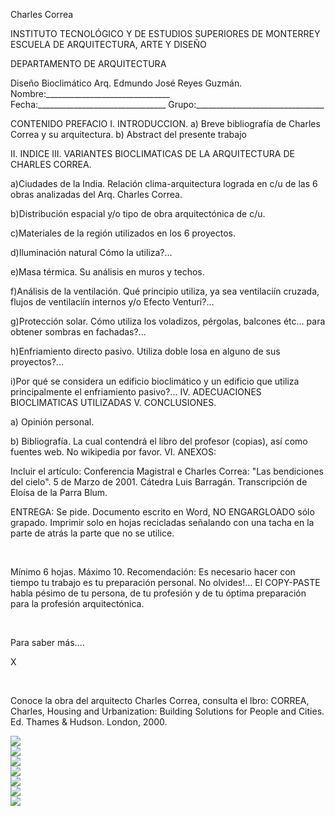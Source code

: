 

Charles Correa





 
INSTITUTO TECNOLÓGICO Y DE ESTUDIOS SUPERIORES DE MONTERREY 
ESCUELA DE ARQUITECTURA, ARTE Y DISEÑO 

DEPARTAMENTO DE ARQUITECTURA

Diseño Bioclimático
Arq. Edmundo José Reyes Guzmán.
Nombre:_______________________________ 
Fecha:________________________________ 
Grupo:________________________________ 


 
CONTENIDO 
PREFACIO 
I. INTRODUCCION.
a) Breve bibliografía de Charles Correa y su arquitectura.
b) Abstract del presente trabajo 

II. INDICE
III. VARIANTES BIOCLIMATICAS DE LA ARQUITECTURA DE CHARLES CORREA.

a)Ciudades de la India. Relación clima-arquitectura lograda en c/u de las 6 obras analizadas del Arq. Charles Correa.

b)Distribución espacial y/o tipo de obra arquitectónica de c/u.

c)Materiales de la región utilizados en los 6 proyectos.

d)Iluminación natural Cómo la utiliza?...

e)Masa térmica. Su análisis en muros y techos. 

f)Análisis de la ventilación. Qué principio utiliza, ya sea ventilaciín cruzada, flujos de ventilaciín internos y/o Efecto Venturi?... 

g)Protección solar. Cómo utiliza los voladizos, pérgolas, balcones étc… para obtener sombras en fachadas?... 

h)Enfriamiento directo pasivo. Utiliza doble losa en alguno de sus proyectos?...

i)Por qué se considera un edificio bioclimático y un edificio que utiliza principalmente el enfriamiento pasivo?...
IV. ADECUACIONES BIOCLIMATICAS UTILIZADAS 
V. CONCLUSIONES.

a) Opinión personal.

b) Bibliografía. La cual contendrá el libro del profesor (copias), así como fuentes web. No wikipedia por favor. 
VI. ANEXOS: 
 
 Incluir el artículo: Conferencia Magistral e Charles Correa: "Las bendiciones del cielo". 5 de Marzo de 2001. Cátedra Luis Barragán. Transcripción de Eloísa de la Parra Blum.

ENTREGA: Se pide. Documento escrito en Word, NO ENGARGLOADO sólo grapado. 
 Imprimir solo en hojas recicladas señalando con una tacha en la parte de atrás la parte que no se utilice.




 


























 

Mínimo 6 hojas. Máximo 10. 
Recomendación: Es necesario hacer con tiempo tu trabajo es tu preparación personal. 
No olvides!... El COPY-PASTE habla pésimo de tu persona, de tu profesión y de tu óptima preparación para la profesión arquitectónica. 


 

 














Para saber más....




X




 

 
Conoce la obra del arquitecto Charles Correa, consulta el lbro: 
CORREA, Charles, Housing and Urbanization: Building Solutions for People and Cities. Ed. Thames & Hudson. London, 2000. 








<div class="mdl-grid">
<div class="mdl-cell mdl-cell--6-col mdl-typography--text-center">
<img src='./content/4/M4.39/Charles_Correa.bmp'>
</div>
<div class="mdl-cell mdl-cell--6-col mdl-typography--text-center">
<img src='./content/4/M4.39/charles.1.jpg'>
</div>
<div class="mdl-cell mdl-cell--6-col mdl-typography--text-center">
<img src='./content/4/M4.39/charles.2.jpg'>
</div>
<div class="mdl-cell mdl-cell--6-col mdl-typography--text-center">
<img src='./content/4/M4.39/Charles.3.jpg'>
</div>
<div class="mdl-cell mdl-cell--6-col mdl-typography--text-center">
<img src='./content/4/M4.39/Charles.5.jpg'>
</div>
<div class="mdl-cell mdl-cell--6-col mdl-typography--text-center">
<img src='./content/4/M4.39/sugerencias.gif'>
</div>
<div class="mdl-cell mdl-cell--6-col mdl-typography--text-center">
<img src='./content/4/M4.39/Charles.4.jpg'>
</div>
</div>